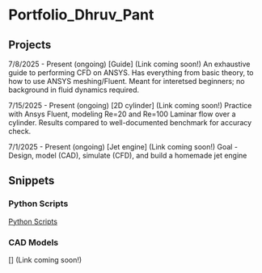 # Portfolio_Dhruv_Pant

## Projects

7/8/2025 - Present (ongoing)
[Guide] (Link coming soon!)
An exhaustive guide to performing CFD on ANSYS. Has everything from basic theory, to how to use ANSYS meshing/Fluent. Meant for interetsed beginners; no background in fluid dynamics required.

7/15/2025 - Present (ongoing)
[2D cylinder] (Link coming soon!)
Practice with Ansys Fluent, modeling Re=20 and Re=100 Laminar flow over a cylinder. Results compared to well-documented benchmark for accuracy check.

7/1/2025 - Present (ongoing)
[Jet engine] (Link coming soon!)
Goal - Design, model (CAD), simulate (CFD), and build a homemade jet engine

## Snippets

### Python Scripts

[Python Scripts](https://github.com/DuPont57/Python-Scripts/)

### CAD Models

[] (Link coming soon!)
